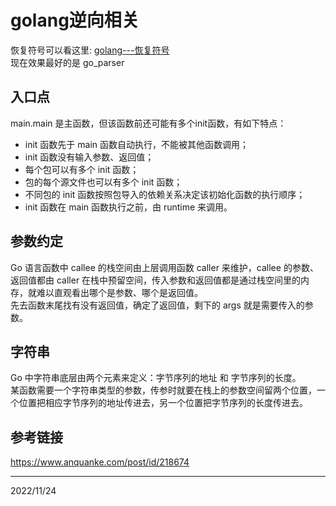 # golang逆向相关

恢复符号可以看这里: [golang---恢复符号](../golang---恢复符号/readme.md)  
现在效果最好的是 go_parser  

## 入口点
main.main 是主函数，但该函数前还可能有多个init函数，有如下特点：  
- init 函数先于 main 函数自动执行，不能被其他函数调用；
- init 函数没有输入参数、返回值；
- 每个包可以有多个 init 函数；
- 包的每个源文件也可以有多个 init 函数；
- 不同包的 init 函数按照包导入的依赖关系决定该初始化函数的执行顺序；
- init 函数在 main 函数执行之前，由 runtime 来调用。

## 参数约定
Go 语言函数中 callee 的栈空间由上层调用函数 caller 来维护，callee 的参数、返回值都由 caller 在栈中预留空间，传入参数和返回值都是通过栈空间里的内存，就难以直观看出哪个是参数、哪个是返回值。  
先去函数末尾找有没有返回值，确定了返回值，剩下的 args 就是需要传入的参数。  

## 字符串
Go 中字符串底层由两个元素来定义：字节序列的地址 和 字节序列的长度。  
某函数需要一个字符串类型的参数，传参时就要在栈上的参数空间留两个位置，一个位置把相应字节序列的地址传进去，另一个位置把字节序列的长度传进去。  

## 参考链接
https://www.anquanke.com/post/id/218674  


---
2022/11/24  
